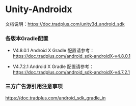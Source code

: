 # Unity-Androidx
文档说明：https://doc.tradplus.com/unity3d_android_sdk

### 各版本Gradle配置

* V4.8.0.1 Android X Gradle 配置请参考：
https://doc.tradplus.com/android_sdk-androidX-v4.8.0.1

* V4.7.2.1 Android X Gradle 配置请参考：
https://doc.tradplus.com/android_sdk-androidX-v4.7.2.1

### 三方广告源引用注意事项
https://doc.tradplus.com/android_sdk_gradle_in
